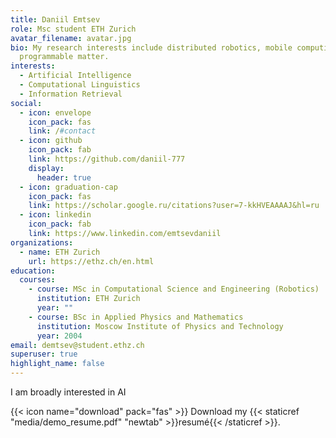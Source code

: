 ```yaml
---
title: Daniil Emtsev
role: Msc student ETH Zurich
avatar_filename: avatar.jpg
bio: My research interests include distributed robotics, mobile computing and
  programmable matter.
interests:
  - Artificial Intelligence
  - Computational Linguistics
  - Information Retrieval
social:
  - icon: envelope
    icon_pack: fas
    link: /#contact
  - icon: github
    icon_pack: fab
    link: https://github.com/daniil-777
    display:
      header: true
  - icon: graduation-cap
    icon_pack: fas
    link: https://scholar.google.ru/citations?user=7-kkHVEAAAAJ&hl=ru
  - icon: linkedin
    icon_pack: fab
    link: https://www.linkedin.com/emtsevdaniil
organizations:
  - name: ETH Zurich
    url: https://ethz.ch/en.html
education:
  courses:
    - course: MSc in Computational Science and Engineering (Robotics)
      institution: ETH Zurich
      year: ""
    - course: BSc in Applied Physics and Mathematics
      institution: Moscow Institute of Physics and Technology
      year: 2004
email: demtsev@student.ethz.ch
superuser: true
highlight_name: false
---
```

I am broadly interested in AI

{{< icon name="download" pack="fas" >}} Download my {{< staticref "media/demo_resume.pdf" "newtab" >}}resumé{{< /staticref >}}.
